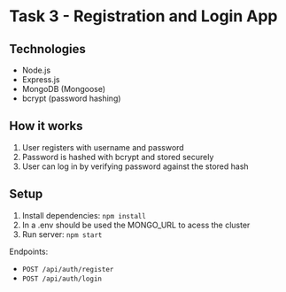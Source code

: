 # Task 3 - Registration and Login App

## Technologies
- Node.js
- Express.js
- MongoDB (Mongoose)
- bcrypt (password hashing)

## How it works
1. User registers with username and password
2. Password is hashed with bcrypt and stored securely
3. User can log in by verifying password against the stored hash

## Setup
1. Install dependencies: `npm install`
2. In a .env should be used the MONGO_URL to acess the cluster
3. Run server: `npm start`

Endpoints:
- `POST /api/auth/register`
- `POST /api/auth/login`
